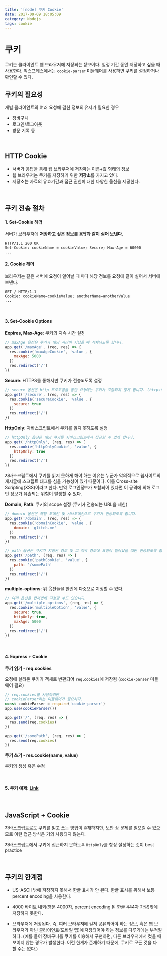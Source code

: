 ```yaml
---
title: '[node] 쿠키 Cookie'
date: 2017-09-09 18:05:09
category: Nodejs
tags: cookie
---
```


# 쿠키

쿠키는 클라이언트 웹 브라우저에 저장되는 정보이다. 일정 기간 동안 저장하고 싶을 때 사용한다. 익스프레스에서는 `cookie-parser` 미들웨어를 사용하면 쿠키를 설정하거나 확인할 수 있다.

## 쿠키의 필요성

개별 클라이언트의 여러 요청에 걸친 정보의 유지가 필요한 경우

* 장바구니
* 로그인/로그아웃
* 방문 기록 등


<br>

## HTTP Cookie

* 서버가 응답을 통해 웹 브라우저에 저장하는 이름+값 형태의 정보
* 웹 브라우저는 쿠키를 저장하기 위한 **저장소**를 가지고 있다.
* 저장소는 자료의 유효기간과 접근 권한에 대한 다양한 옵션을 제공한다.

<br>

## 쿠키 전송 절차

#### 1. Set-Cookie 헤더

  서버가 브라우저에 **저장하고 싶은 정보를 응답과 같이 실어 보낸다.**

  ```
  HTTP/1.1 200 OK
  Set-Cookie: cookieName = cookieValue; Secure; Max-Age = 60000
  ...
  ```


#### 2. Cookie 헤더

  브라우저는 같은 서버에 요청이 일어날 때 마다 해당 정보를 요청에 같이 실어서 서버에 보낸다.

  ```
  GET / HTTP/1.1
  Cookie: cookieName=cookieValue; anotherName=anotherValue
  ...
  ```

<br>

#### 3. Set-Cookie Options

**Expires, Max-Age**: 쿠키의 지속 시간 설정

```js
// maxAge 옵션은 쿠키가 해당 시간이 지났을 때 삭제되도록 합니다.
app.get('/maxAge', (req, res) => {
  res.cookie('maxAgeCookie', 'value', {
    maxAge: 5000
  })
  res.redirect('/')
})
```

**Secure**: HTTPS를 통해서만 쿠키가 전송되도록 설정

```js
// secure 옵션은 http 프로토콜을 통한 요청에는 쿠키가 포함되지 않게 합니다. (https로 했을 때만 포함시킴)
app.get('/secure', (req, res) => {
  res.cookie('secureCookie', 'value', {
    secure: true
  })
  res.redirect('/')
})
```

**HttpOnly**: 자바스크립트에서 쿠키를 읽지 못하도록 설정

```js
// httpOnly 옵션은 해당 쿠키를 자바스크립트에서 접근할 수 없게 합니다.
app.get('/httpOnly', (req, res) => {
  res.cookie('httpOnlyCookie', 'value', {
    httpOnly: true
  })
  res.redirect('/')
})
```

자바스크립트에서 쿠키를 읽지 못하게 해야 하는 이유는 누군가 악의적으로 웹사이트의 게시글에 스크립트 태그를 심을 가능성이 있기 때문이다. 이를 Cross-site Scripting(XSS)이라고 한다. 만약 로그인정보가 포함되어 있다면 이 공격에 의해 로그인 정보가 유출되는 위험이 발생할 수 있다.

**Domain, Path**: 쿠키의 scope 설정 (쿠키가 전송되는 URL을 제한)

```js
// domain 옵션은 해당 도메인 및 서브도메인으로 쿠키가 전송되도록 합니다.
app.get('/domain', (req, res) => {
  res.cookie('domainCookie', 'value', {
    domain: 'glitch.me'
  })
  res.redirect('/')
})

// path 옵션은 쿠키가 지정된 경로 및 그 하위 경로에 요청이 일어났을 때만 전송되도록 합니다.
app.get('/path', (req, res) => {
  res.cookie('pathCookie', 'value', {
    path: '/somePath'
  })
  res.redirect('/')
})

```

**multiple-options**: 위 옵션들을 한번에 다중으로 지정할 수 있다.

```js
// 여러 옵션을 한꺼번에 지정할 수도 있습니다.
app.get('/multiple-options', (req, res) => {
  res.cookie('multipleOption', 'value', {
    secure: true,
    httpOnly: true,
    maxAge: 5000
  })
  res.redirect('/')
})
```

<br>

#### 4. Express + Cookie

**쿠키 읽기 - req.cookies**

요청에 실려온 쿠키가 객체로 변환되어 `req.cookies`에 저장됨 (`cookie-parser` 미들웨어 필요)

```js
// req.cookies를 사용하려면
// cookieParser라는 미들웨어가 필요하다.
const cookieParser = require('cookie-parser')
app.use(cookieParser())

app.get('/', (req, res) => {
  res.send(req.cookies)
})

app.get('/somePath', (req, res) => {
  res.send(req.cookies)
})

```


**쿠키 쓰기 - res.cookie(name, value)**

쿠키의 생성 혹은 수정

<br>

#### 5. 쿠키 예제: [Link](https://glitch.com/edit/#!/wpsn-cookie-example)

<br>

## JavaScript + Cookie

자바스크립트로도 쿠키를 읽고 쓰는 방법이 존재하지만, 보안 상 문제를 일으킬 수 있으므로 이런 접근 방식은 거의 사용되지 않는다.

자바스크립트에서 쿠키에 접근하지 못하도록 `HttpOnly`를 항상 설정하는 것이 best practice

<br>

## 쿠키의 한계점

* US-ASCII 밖에 저장하지 못해서 한글 표시가 안 된다. 한글 표시를 위해서 보통 percent encoding을 사용한다.

* 4000 바이트 내외(영문 4000자, percent encoding 된 한글 444자 가량)밖에 저장하지 못한다.

* 브라우저에 저장된다. 즉, 여러 브라우저에 걸쳐 공유되어야 하는 정보, 혹은 웹 브라우저가 아닌 클라이언트(모바일 앱)에 저장되어야 하는 정보를 다루기에는 부적절하다. (예를 들어 장바구니를 쿠키를 이용해서 구현하면, 다른 브라우저에서 켰을 때 보이지 않는 경우가 발생한다. 이런 한계가 존재하기 때문에, 쿠키로 모든 것을 다 할 수는 없다.)
